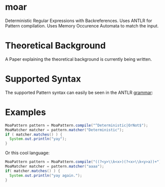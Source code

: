 # moar
Deterministic Regular Expressions with Backreferences. Uses ANTLR for Pattern compilation. Uses Memory Occurence Automata to match the input.

# Theoretical Background

A Paper explaining the theoretical background is currently being written.

# Supported Syntax

The supported Pattern syntax can easily be seen in the ANTLR [grammar](
https://github.com/s4ke/moar/blob/master/engine/src/main/antlr4/com/github/s4ke/moar/regex/parser/Regex.g4):

# Examples

```Java
MoaPattern pattern = MoaPattern.compile("^Deterministic|OrNot$");
MoaMatcher matcher = pattern.matcher("Deterministic");
if ( matcher.matches() ) {
  System.out.println("yay");
}
```

Or this cool language:

```Java
MoaPattern pattern = MoaPattern.compile("((?<y>\\k<x>)(?<x>\\k<y>a))+");
MoaMatcher matcher = pattern.matcher("aaaa");
if( matcher.matches() ) {
  System.out.println("yay again.");
}
```
